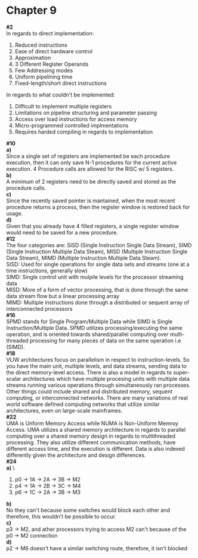 # Chapter 9
**#2** \
In regards to direct implementation:
1. Reduced instructions
2. Ease of direct hardware control
3. Approximation
4. 3 Different Register Operands
5. Few Addressing modes
6. Uniform pipelining time
7. Fixed-length/short direct instructions

In regards to what couldn't be implemented:
1. Difficult to implement multiple registers
2. Limitations on pipeline structuring and parameter passing
3. Access over load instructions for access memory
4. Micro-programmed controlled implmentations
5. Requires harded compiling in regards to implementation

**#10** \
**a)** \
Since a single set of registers are implemented be each procedure execution, then it can only save N-1 procedures for the current active execution. 4 Procedure calls are allowed for the RISC w/ 5 registers. \
**b)** \
A minimum of 2 registers need to be directly saved and stored as the procedure calls. \
**c)** \
Since the recently saved pointer is mantained, when the most recent procedure returns a process, then the register window is restored back for usage. \
**d)** \
Given that you already have 4 filled registers, a single register window would need to be saved for a new procedure. \
**#12** \
The four categories are: SISD (Single Instruction Single Data Stream), SIMD (Single Instruction Multiple Data Steam), MISD (Multiple Instruction Single Data Stream), MIMD (Multiple Instruction Multiple Data Steam). \
SISD: Used for single operations for single data sets and streams (one at a time instructions, generally slow) \
SIMD: Single control unit with mulpile levels for the processor streaming data \
MISD: More of a form of vector processing, that is done through the same data stream flow but a linear processing array \
MIMD: Multiple instructions done through a distributed or sequent array of interconnected processors \
**#16** \
SPMD stands for Single Program/Multiple Data while SIMD is Single Instruction/Multiple Data. SPMD utilizes processing/executing the same operation, and is oriented towards shared/parallel computing over multi-threaded processing for many pieces of data on the same operation i.e (SIMD). \
**#18** \
VLIW architectures focus on parallelism in respect to instruction-levels. So you have the main unit, multiple levels, and data streams, sending data to the direct memory-level access. There is also a model in regards to super-scalar architectures which have multiple procesing units with multiple data streams running various operations through simultaneously ran processes. Other things could include shared and distributed memory, sequent computing, or interconnected networks. There are many variations of real world software defined computing networks that utilize similar architectures, even on large-scale mainframes. \
**#22** \
UMA is Unform Memory Access while NUMA is Non-Uniform Memroy Access. UMA utilizes a shared memory architecture in regards to parallel computing over a shared memory design in regards to multithreaded processing. They also utilize different communication methods, have different access time, and the execution is different. Data is also indexed differently given the architecture and design differences. \
**#24** \
**a)** \
1) p0 -> 1A -> 2A -> 3B -> M2
2) p4 -> 1A -> 2B -> 3C -> M4
3) p6 -> 1C -> 2A -> 3B -> M3

**b)** \
No they can't because some switches would block each other and therefore, this wouldn't be possible to occur. \
**c)** \
p3 -> M2, and ather processors trying to access M2 can't because of the p0 -> M2 connection \
**d)** \
p2 -> M6 doesn't have a similar switching route, therefore, it isn't blocked
